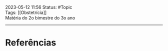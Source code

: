 2023-05-12 11:56
Status: #Topic  
Tags: [[Obstetrícia]]
<br/>
Matéria do 2o bimestre do 3o ano
____
# Referências

